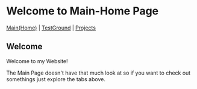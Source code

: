# Welcome to Main-Home Page

[Main(Home)](https://subfabula.github.io) | [TestGround](https://subfabula.github.io/SF_W/) | [Projects](https://subfabula.github.io/Projects.md)

## Welcome

Welcome to my Website!

The Main Page doesn't have that much look at so if you want to check out somethings just explore the tabs above.
